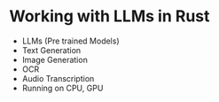 # Working with LLMs in Rust

- LLMs (Pre trained Models)
- Text Generation
- Image Generation
- OCR
- Audio Transcription
- Running on CPU, GPU
